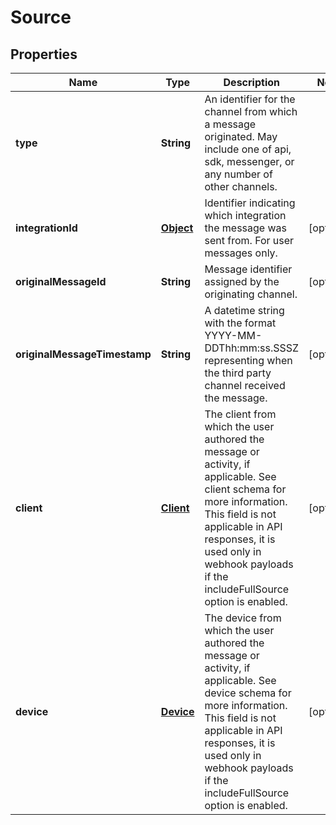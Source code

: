 

# Source

## Properties

Name | Type | Description | Notes
------------ | ------------- | ------------- | -------------
**type** | **String** | An identifier for the channel from which a message originated. May include one of api, sdk, messenger, or any number of other channels. | 
**integrationId** | [**Object**](.md) | Identifier indicating which integration the message was sent from. For user messages only. |  [optional]
**originalMessageId** | **String** | Message identifier assigned by the originating channel. |  [optional]
**originalMessageTimestamp** | **String** | A datetime string with the format YYYY-MM-DDThh:mm:ss.SSSZ representing when the third party channel received the message. |  [optional]
**client** | [**Client**](Client.md) | The client from which the user authored the message or activity, if applicable. See client schema for more information. This field is not applicable in API responses, it is used only in webhook payloads if the includeFullSource option is enabled. |  [optional]
**device** | [**Device**](Device.md) | The device from which the user authored the message or activity, if applicable. See device schema for more information. This field is not applicable in API responses, it is used only in webhook payloads if the includeFullSource option is enabled. |  [optional]



